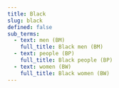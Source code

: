 ```yaml
---
title: Black
slug: black
defined: false
sub_terms:
  - text: men (BM)
    full_title: Black men (BM)
  - text: people (BP)
    full_title: Black people (BP)
  - text: women (BW)
    full_title: Black women (BW)
---
```

